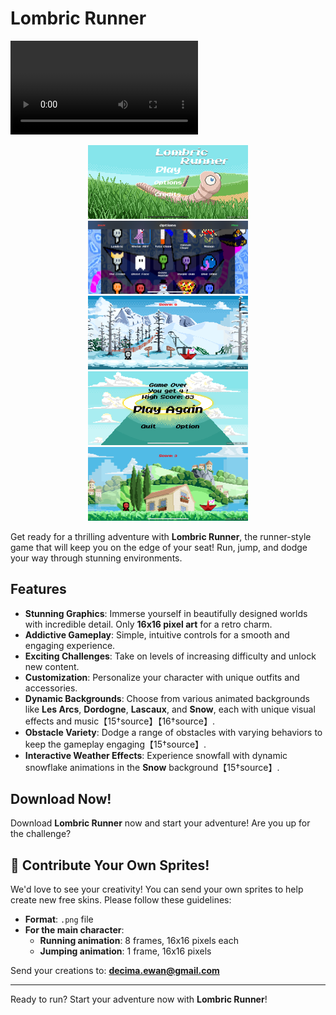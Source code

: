 # Lombric Runner

![Lombric Runner Gameplay](assets/teaser.mp4)


<p align="center">
  <img src="assets/IMG_5405.PNG" width="256"/>
  <img src="assets/IMG_5406.PNG" width="256"/>
  <img src="assets/IMG_5407.PNG" width="256"/>
  <img src="assets/IMG_5408.PNG" width="256"/>
  <img src="assets/IMG_5409.PNG" width="256"/>
</p>





Get ready for a thrilling adventure with **Lombric Runner**, the runner-style game that will keep you on the edge of your seat! Run, jump, and dodge your way through stunning environments.

## Features

- **Stunning Graphics**: Immerse yourself in beautifully designed worlds with incredible detail. Only **16x16 pixel art** for a retro charm.
- **Addictive Gameplay**: Simple, intuitive controls for a smooth and engaging experience.
- **Exciting Challenges**: Take on levels of increasing difficulty and unlock new content.
- **Customization**: Personalize your character with unique outfits and accessories.
- **Dynamic Backgrounds**: Choose from various animated backgrounds like **Les Arcs**, **Dordogne**, **Lascaux**, and **Snow**, each with unique visual effects and music【15†source】【16†source】.
- **Obstacle Variety**: Dodge a range of obstacles with varying behaviors to keep the gameplay engaging【15†source】.
- **Interactive Weather Effects**: Experience snowfall with dynamic snowflake animations in the **Snow** background【15†source】.

## Download Now!

Download **Lombric Runner** now and start your adventure! Are you up for the challenge?

## 🎨 Contribute Your Own Sprites!

We'd love to see your creativity! You can send your own sprites to help create new free skins. Please follow these guidelines:

- **Format**: `.png` file
- **For the main character**:
  - **Running animation**: 8 frames, 16x16 pixels each
  - **Jumping animation**: 1 frame, 16x16 pixels

Send your creations to: **decima.ewan@gmail.com**

---

Ready to run? Start your adventure now with **Lombric Runner**!

